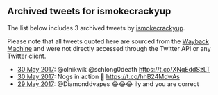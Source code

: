 ## Archived tweets for ismokecrackyup

The list below includes 3 archived tweets by
[ismokecrackyup](https://twitter.com/ismokecrackyup).

Please note that all tweets quoted here are sourced from the
[Wayback Machine](https://web.archive.org) and were not directly accessed through the Twitter API or
any Twitter client.

* [30 May 2017](https://web.archive.org/web/20170530015302/https://twitter.com/ismokecrackyup/status/869371039729504261): @olnikwik @schlong0death  https://t.co/XNqEddSzLT <!--869371039729504261-->
* [30 May 2017](https://web.archive.org/web/20170530001003/https://twitter.com/ismokecrackyup/status/869345123108364288): Nogs in action 👀 https://t.co/hhB24MdwAs <!--869345123108364288-->
* [29 May 2017](https://web.archive.org/web/20170529013123/https://twitter.com/ismokecrackyup/status/869003203467259904): @Diamonddvapes 😂😂😂 ily and you are correct <!--869003203467259904-->
